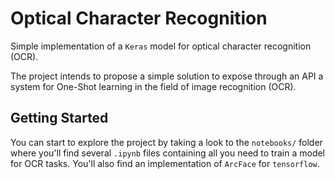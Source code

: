 # Optical Character Recognition
Simple implementation of a `Keras` model for optical character recognition (OCR).

The project intends to propose a simple solution to expose through an API a system for One-Shot learning in the field of image recognition (OCR).


## Getting Started
You can start to explore the project by taking a look to the `notebooks/` folder where you'll find several `.ipynb` files containing all you need to train a model for OCR tasks. You'll also find an implementation of  `ArcFace` for `tensorflow`.

